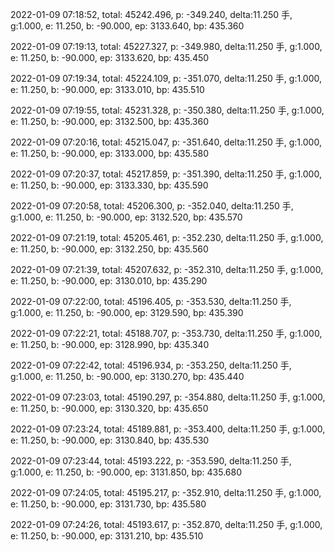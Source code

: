 2022-01-09 07:18:52, total: 45242.496, p: -349.240, delta:11.250 手, g:1.000, e: 11.250, b: -90.000, ep: 3133.640, bp: 435.360

2022-01-09 07:19:13, total: 45227.327, p: -349.980, delta:11.250 手, g:1.000, e: 11.250, b: -90.000, ep: 3133.620, bp: 435.450

2022-01-09 07:19:34, total: 45224.109, p: -351.070, delta:11.250 手, g:1.000, e: 11.250, b: -90.000, ep: 3133.010, bp: 435.510

2022-01-09 07:19:55, total: 45231.328, p: -350.380, delta:11.250 手, g:1.000, e: 11.250, b: -90.000, ep: 3132.500, bp: 435.360

2022-01-09 07:20:16, total: 45215.047, p: -351.640, delta:11.250 手, g:1.000, e: 11.250, b: -90.000, ep: 3133.000, bp: 435.580

2022-01-09 07:20:37, total: 45217.859, p: -351.390, delta:11.250 手, g:1.000, e: 11.250, b: -90.000, ep: 3133.330, bp: 435.590

2022-01-09 07:20:58, total: 45206.300, p: -352.040, delta:11.250 手, g:1.000, e: 11.250, b: -90.000, ep: 3132.520, bp: 435.570

2022-01-09 07:21:19, total: 45205.461, p: -352.230, delta:11.250 手, g:1.000, e: 11.250, b: -90.000, ep: 3132.250, bp: 435.560

2022-01-09 07:21:39, total: 45207.632, p: -352.310, delta:11.250 手, g:1.000, e: 11.250, b: -90.000, ep: 3130.010, bp: 435.290

2022-01-09 07:22:00, total: 45196.405, p: -353.530, delta:11.250 手, g:1.000, e: 11.250, b: -90.000, ep: 3129.590, bp: 435.390

2022-01-09 07:22:21, total: 45188.707, p: -353.730, delta:11.250 手, g:1.000, e: 11.250, b: -90.000, ep: 3128.990, bp: 435.340

2022-01-09 07:22:42, total: 45196.934, p: -353.250, delta:11.250 手, g:1.000, e: 11.250, b: -90.000, ep: 3130.270, bp: 435.440

2022-01-09 07:23:03, total: 45190.297, p: -354.880, delta:11.250 手, g:1.000, e: 11.250, b: -90.000, ep: 3130.320, bp: 435.650

2022-01-09 07:23:24, total: 45189.881, p: -353.400, delta:11.250 手, g:1.000, e: 11.250, b: -90.000, ep: 3130.840, bp: 435.530

2022-01-09 07:23:44, total: 45193.222, p: -353.590, delta:11.250 手, g:1.000, e: 11.250, b: -90.000, ep: 3131.850, bp: 435.680

2022-01-09 07:24:05, total: 45195.217, p: -352.910, delta:11.250 手, g:1.000, e: 11.250, b: -90.000, ep: 3131.730, bp: 435.580

2022-01-09 07:24:26, total: 45193.617, p: -352.870, delta:11.250 手, g:1.000, e: 11.250, b: -90.000, ep: 3131.210, bp: 435.510